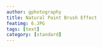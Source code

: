 ```yaml
---
author: gphotography
title: Natural Paint Brush Effect
featimg: 6.JPG
tags: [text]
category: [standard]
---
```

